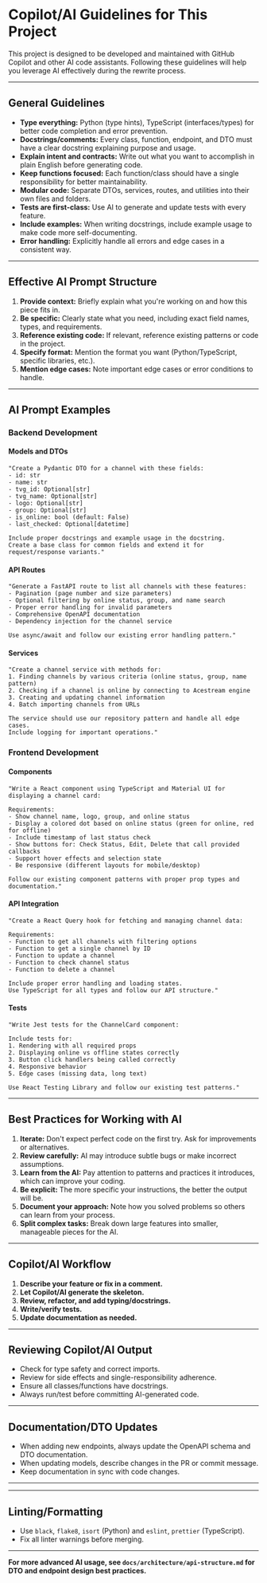 # Copilot/AI Guidelines for This Project

This project is designed to be developed and maintained with GitHub Copilot and other AI code assistants. Following these guidelines will help you leverage AI effectively during the rewrite process.

---

## General Guidelines

- **Type everything:** Python (type hints), TypeScript (interfaces/types) for better code completion and error prevention.
- **Docstrings/comments:** Every class, function, endpoint, and DTO must have a clear docstring explaining purpose and usage.
- **Explain intent and contracts:** Write out what you want to accomplish in plain English before generating code.
- **Keep functions focused:** Each function/class should have a single responsibility for better maintainability.
- **Modular code:** Separate DTOs, services, routes, and utilities into their own files and folders.
- **Tests are first-class:** Use AI to generate and update tests with every feature.
- **Include examples:** When writing docstrings, include example usage to make code more self-documenting.
- **Error handling:** Explicitly handle all errors and edge cases in a consistent way.

---

## Effective AI Prompt Structure

1. **Provide context:** Briefly explain what you're working on and how this piece fits in.
2. **Be specific:** Clearly state what you need, including exact field names, types, and requirements.
3. **Reference existing code:** If relevant, reference existing patterns or code in the project.
4. **Specify format:** Mention the format you want (Python/TypeScript, specific libraries, etc.).
5. **Mention edge cases:** Note important edge cases or error conditions to handle.

---

## AI Prompt Examples

### Backend Development

#### Models and DTOs
```
"Create a Pydantic DTO for a channel with these fields:
- id: str
- name: str
- tvg_id: Optional[str]
- tvg_name: Optional[str]
- logo: Optional[str]
- group: Optional[str]
- is_online: bool (default: False)
- last_checked: Optional[datetime]

Include proper docstrings and example usage in the docstring.
Create a base class for common fields and extend it for request/response variants."
```

#### API Routes
```
"Generate a FastAPI route to list all channels with these features:
- Pagination (page number and size parameters)
- Optional filtering by online status, group, and name search
- Proper error handling for invalid parameters
- Comprehensive OpenAPI documentation
- Dependency injection for the channel service

Use async/await and follow our existing error handling pattern."
```

#### Services
```
"Create a channel service with methods for:
1. Finding channels by various criteria (online status, group, name pattern)
2. Checking if a channel is online by connecting to Acestream engine
3. Creating and updating channel information
4. Batch importing channels from URLs

The service should use our repository pattern and handle all edge cases.
Include logging for important operations."
```

### Frontend Development

#### Components
```
"Write a React component using TypeScript and Material UI for displaying a channel card:

Requirements:
- Show channel name, logo, group, and online status
- Display a colored dot based on online status (green for online, red for offline)
- Include timestamp of last status check
- Show buttons for: Check Status, Edit, Delete that call provided callbacks
- Support hover effects and selection state
- Be responsive (different layouts for mobile/desktop)

Follow our existing component patterns with proper prop types and documentation."
```

#### API Integration
```
"Create a React Query hook for fetching and managing channel data:

Requirements:
- Function to get all channels with filtering options
- Function to get a single channel by ID
- Function to update a channel
- Function to check channel status
- Function to delete a channel

Include proper error handling and loading states.
Use TypeScript for all types and follow our API structure."
```

#### Tests
```
"Write Jest tests for the ChannelCard component:

Include tests for:
1. Rendering with all required props
2. Displaying online vs offline states correctly
3. Button click handlers being called correctly
4. Responsive behavior
5. Edge cases (missing data, long text)

Use React Testing Library and follow our existing test patterns."
```

---

## Best Practices for Working with AI

1. **Iterate:** Don't expect perfect code on the first try. Ask for improvements or alternatives.
2. **Review carefully:** AI may introduce subtle bugs or make incorrect assumptions.
3. **Learn from the AI:** Pay attention to patterns and practices it introduces, which can improve your coding.
4. **Be explicit:** The more specific your instructions, the better the output will be.
5. **Document your approach:** Note how you solved problems so others can learn from your process.
6. **Split complex tasks:** Break down large features into smaller, manageable pieces for the AI.

---

## Copilot/AI Workflow

1. **Describe your feature or fix in a comment.**
2. **Let Copilot/AI generate the skeleton.**
3. **Review, refactor, and add typing/docstrings.**
4. **Write/verify tests.**
5. **Update documentation as needed.**

---

## Reviewing Copilot/AI Output

- Check for type safety and correct imports.
- Review for side effects and single-responsibility adherence.
- Ensure all classes/functions have docstrings.
- Always run/test before committing AI-generated code.

---

## Documentation/DTO Updates

- When adding new endpoints, always update the OpenAPI schema and DTO documentation.
- When updating models, describe changes in the PR or commit message.
- Keep documentation in sync with code changes.

---

---

## Linting/Formatting

- Use `black`, `flake8`, `isort` (Python) and `eslint`, `prettier` (TypeScript).
- Fix all linter warnings before merging.

---

**For more advanced AI usage, see `docs/architecture/api-structure.md` for DTO and endpoint design best practices.**